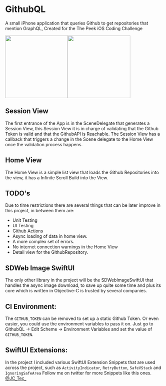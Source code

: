# GithubQL
A small iPhone application that queries Github to get repositories that mention GraphQL, Created for the The Peek iOS Coding Challenge

<img src="https://cdn.worldvectorlogo.com/logos/graphql.svg" width="200" height="200" /><img src="https://d2z5w7rcu7bmie.cloudfront.net/assets/images/logo.png" width="200" height="200" />

## Session View
The first entrance of the App is in the SceneDelegate that generates a Session View, this Session View it is in charge of validating that the Github Token is valid and that the GithubAPI is Reachable.
The Session View has a callback that triggers a change in the Scene delegate to the Home View once the validation process happens.

## Home View
The Home View is a simple list view that loads the Github Repositories into the view, it has a Infinite Scroll Build into the View.

## TODO's 
Due to time restrictions there are several things that can be later improve in this project, in between them are:
 - Unit Testing
 - UI Testing
 - Github Actions
 - Async loading of data in home view.
 - A more complex set of errors.
 - No internet connection warnings in the Home View
 - Detail view for the GithubRepository.

## SDWeb Image SwiftUI
The only other library in the project will be the SDWebImageSwiftUI that handles the async image download, to save up quite some time and plus its core which is written in Objective-C is trusted by several companies.

## CI Environment:
The `GITHUB_TOKEN` can be removed to set up a static Github Token.
Or even easier, you could use the environment variables to pass it on.
Just go to GithubQL -> Edit Scheme -> Environment Variables and set
the value of `GITHUB_TOKEN`.

## SwiftUI Extensions:
In the project I included various SwiftUI Extension Snippets that are used across the project, such as `ActivityIndicator`, `RetryButton`, `SafeVStack` and `IgnoringSafeArea` 
Follow me on twitter for more Snippets like this ones.
<a href="https://twitter.com/JC_Tec_">@JC_Tec_</a>
